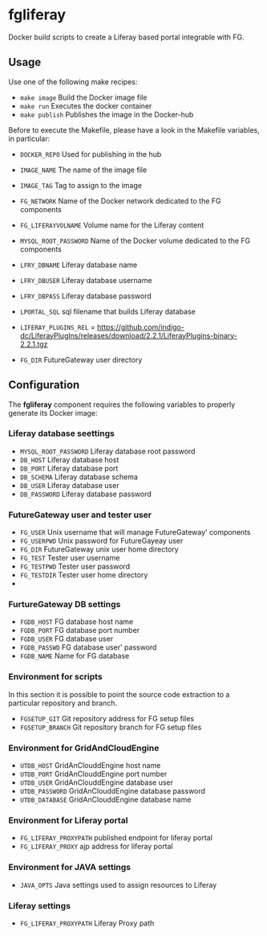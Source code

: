 # fgliferay
Docker build scripts to create a Liferay based portal integrable with FG.

## Usage
Use one of the following make recipes:
* `make image` Build the Docker image file
* `make run` Executes the docker container
* `make publish` Publishes the image in the Docker-hub

Before to execute the Makefile, please have a look in the Makefile variables, in particular:
* `DOCKER_REPO` Used for publishing in the hub
* `IMAGE_NAME` The name of the image file
* `IMAGE_TAG` Tag to assign to the image
* `FG_NETWORK` Name of the Docker network dedicated to the FG components
* `FG_LIFERAYVOLNAME` Volume name for the Liferay content
* `MYSQL_ROOT_PASSWORD` Name of the Docker volume dedicated to the FG components

* `LFRY_DBNAME` Liferay database name
* `LFRY_DBUSER` Liferay database username
* `LFRY_DBPASS` Liferay database password
* `LPORTAL_SQL` sql filename that builds Liferay database
* `LIFERAY_PLUGINS_REL` = https://github.com/indigo-dc/LiferayPlugIns/releases/download/2.2.1/LiferayPlugins-binary-2.2.1.tgz
* `FG_DIR` FutureGateway user directory 

## Configuration
The **fgliferay** component requires the following variables to properly generate its Docker image:

### Liferay database seettings
* `MYSQL_ROOT_PASSWORD` Liferay database root password
* `DB_HOST` Liferay database host
* `DB_PORT` Liferay database port
* `DB_SCHEMA` Liferay database schema
* `DB_USER` Liferay database user
* `DB_PASSWORD` Liferay database password

### FutureGateway user and tester user
* `FG_USER` Unix username that will manage FutureGateway' components
* `FG_USERPWD` Unix password for FutureGayeay user
* `FG_DIR` FutureGateway unix user home directory
*  `FG_TEST` Tester user username
*  `FG_TESTPWD`  Tester user password
*  `FG_TESTDIR` Tester user home directory
*  
### FurtureGateway DB settings
* `FGDB_HOST` FG database host name
* `FGDB_PORT` FG database port number
* `FGDB_USER` FG database user
* `FGDB_PASSWD` FG database user' password
* `FGDB_NAME` Name for FG database
### Environment for scripts
In this section it is possible to point the source code extraction to a particular repository and branch.
* `FGSETUP_GIT` Git repository address for FG setup files
* `FGSETUP_BRANCH` Git repository branch for FG setup files
### Environment for GridAndCloudEngine
* `UTDB_HOST` GridAnClouddEngine host name
* `UTDB_PORT` GridAnClouddEngine port number
* `UTDB_USER` GridAnClouddEngine database user
* `UTDB_PASSWORD` GridAnClouddEngine database password
* `UTDB_DATABASE` GridAnClouddEngine database name
### Environment for Liferay portal
* `FG_LIFERAY_PROXYPATH` published endpoint for liferay portal
* `FG_LIFERAY_PROXY` ajp address for liferay portal
### Environment for JAVA settings
* `JAVA_OPTS` Java settings used to assign resources to Liferay
### Liferay settings
* `FG_LIFERAY_PROXYPATH` Liferay Proxy path

